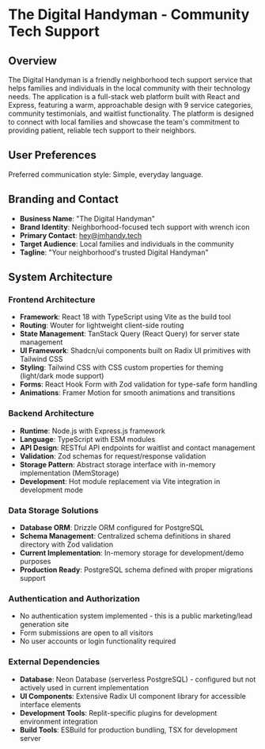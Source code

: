 # The Digital Handyman - Community Tech Support

## Overview

The Digital Handyman is a friendly neighborhood tech support service that helps families and individuals in the local community with their technology needs. The application is a full-stack web platform built with React and Express, featuring a warm, approachable design with 9 service categories, community testimonials, and waitlist functionality. The platform is designed to connect with local families and showcase the team's commitment to providing patient, reliable tech support to their neighbors.

## User Preferences

Preferred communication style: Simple, everyday language.

## Branding and Contact
- **Business Name**: "The Digital Handyman"
- **Brand Identity**: Neighborhood-focused tech support with wrench icon
- **Primary Contact**: hey@imhandy.tech
- **Target Audience**: Local families and individuals in the community
- **Tagline**: "Your neighborhood's trusted Digital Handyman"

## System Architecture

### Frontend Architecture
- **Framework**: React 18 with TypeScript using Vite as the build tool
- **Routing**: Wouter for lightweight client-side routing
- **State Management**: TanStack Query (React Query) for server state management
- **UI Framework**: Shadcn/ui components built on Radix UI primitives with Tailwind CSS
- **Styling**: Tailwind CSS with CSS custom properties for theming (light/dark mode support)
- **Forms**: React Hook Form with Zod validation for type-safe form handling
- **Animations**: Framer Motion for smooth animations and transitions

### Backend Architecture
- **Runtime**: Node.js with Express.js framework
- **Language**: TypeScript with ESM modules
- **API Design**: RESTful API endpoints for waitlist and contact management
- **Validation**: Zod schemas for request/response validation
- **Storage Pattern**: Abstract storage interface with in-memory implementation (MemStorage)
- **Development**: Hot module replacement via Vite integration in development mode

### Data Storage Solutions
- **Database ORM**: Drizzle ORM configured for PostgreSQL
- **Schema Management**: Centralized schema definitions in shared directory with Zod validation
- **Current Implementation**: In-memory storage for development/demo purposes
- **Production Ready**: PostgreSQL schema defined with proper migrations support

### Authentication and Authorization
- No authentication system implemented - this is a public marketing/lead generation site
- Form submissions are open to all visitors
- No user accounts or login functionality required

### External Dependencies
- **Database**: Neon Database (serverless PostgreSQL) - configured but not actively used in current implementation
- **UI Components**: Extensive Radix UI component library for accessible interface elements
- **Development Tools**: Replit-specific plugins for development environment integration
- **Build Tools**: ESBuild for production bundling, TSX for development server